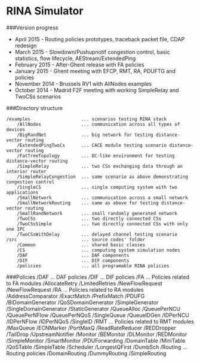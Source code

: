 RINA Simulator
====

###Version progress

* April 2015    - Routing policies prototypes, traceback packet file, CDAP redesign
* March 2015    - Slowdown/Pushupnotif congestion control, basic statistics,
			      flow lifecycle, AEStream/ExtendedPing
* February 2015 - After-Ghent release with FA policies
* January 2015  - Ghent meeting with EFCP, RMT, RA, PDUFTG and policies
* November 2014 - Brussels RV1 with AllNodes examples
* October 2014  - Madrid F2F meeting with working SimpleRelay and TwoCSs scenarios

###Directory structure

	/examples					... scenarios testing RINA stack
		/AllNodes				... communication across all types of devices
		/BigRandNet				... big network for testing distance-vector routing
		/ExtendedPingTwoCs		... CACE module testing scenario distance-vector routing		
		/FatTreeTopology		... DC-like environment for testing distance-vector routing
		/SimpleRelay			... two CSs exchanging data through an interior router
		/SimpleRelayCongestion	... same scenario as above demonstrating congestion control
		/SingleCS				... single computing system with two applications		
		/SmallNetwork			... communication across a small network
		/SmallNetworkRouting	... same as above for testing distance-vector routing
		/SmallRandNetwork		... small randomly generated network
		/TwoCSs					... two directly connected CSs
		/TwoCSsSimple			... two directly connected CSs with only one IPC
		/TwoCSsWithDelay		... delayed channel testing scenario
	/src						... source codes' folder
		/Common					... shared basic classes
		/CS						... computing system simulation nodes
		/DAF					... DAF components
		/DIF 					... DIF components
		/policies				... all programable RINA policies

###Policies
	/DAF                    ... DAF policies
	/DIF                    ... DIF policies
	    /FA                     ... Policies related to FA modules
	        /AllocateRetry
	            /LimitedRetries
	        /NewFlowRequest
	            /NewFlowRequest
	    /RA                     ... Policies related to RA modules
	        /AddressComparator
	            /ExactMatch
	            /PrefixMatch
	        /PDUFG
	            /BiDomainGenerator
	            /QoSDomainGenerator
	            /SimpleGenerator
	            /SingleDomainGenerator
	            /StaticGenerator
	        /QueueAlloc
	            /QueuePerNCU
	            /QueuePerNFlow
	            /QueuePerNQoS
	            /SingleQueue
	        /QueueIDGen
	            /IDPerNCU
	            /IDPerNFlow
	            /IDPerNQoS
	            /SingleID
	    /RMT                    ... Policies related to RMT modules
	        /MaxQueue
	            /ECNMarker
	            /PortMaxQ
	            /ReadRateReducer
	            /REDDropper
	            /TailDrop
	            /UpstreamNotifier
	        /Monitor
	            /BEMonitor
	            /DLMonitor
	            /REDMonitor
	            /SimpleMonitor
	            /SmartMonitor
	        /PDUForwarding
	            /DomainTable
	            /MiniTable
	            /QoSTable
	            /SimpleTable
	        /Scheduler
	            /LongestQFirst
	            /DumbSch
	    /Routing                ... Routing policies
	        /DomainRouting
	        /DummyRouting
	        /SimpleRouting
	
	
	
